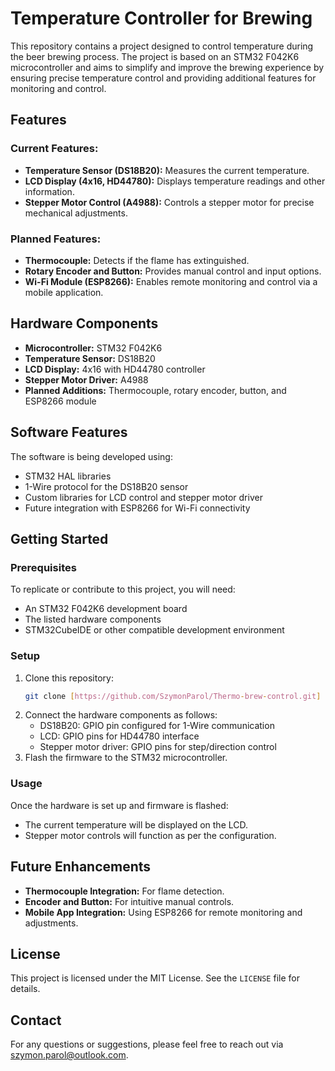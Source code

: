 # Temperature Controller for Brewing

This repository contains a project designed to control temperature during the beer brewing process. The project is based on an STM32 F042K6 microcontroller and aims to simplify and improve the brewing experience by ensuring precise temperature control and providing additional features for monitoring and control.

## Features

### Current Features:
- **Temperature Sensor (DS18B20):** Measures the current temperature.
- **LCD Display (4x16, HD44780):** Displays temperature readings and other information.
- **Stepper Motor Control (A4988):** Controls a stepper motor for precise mechanical adjustments.

### Planned Features:
- **Thermocouple:** Detects if the flame has extinguished.
- **Rotary Encoder and Button:** Provides manual control and input options.
- **Wi-Fi Module (ESP8266):** Enables remote monitoring and control via a mobile application.

## Hardware Components
- **Microcontroller:** STM32 F042K6
- **Temperature Sensor:** DS18B20
- **LCD Display:** 4x16 with HD44780 controller
- **Stepper Motor Driver:** A4988
- **Planned Additions:** Thermocouple, rotary encoder, button, and ESP8266 module

## Software Features
The software is being developed using:
- STM32 HAL libraries
- 1-Wire protocol for the DS18B20 sensor
- Custom libraries for LCD control and stepper motor driver
- Future integration with ESP8266 for Wi-Fi connectivity

## Getting Started

### Prerequisites
To replicate or contribute to this project, you will need:
- An STM32 F042K6 development board
- The listed hardware components
- STM32CubeIDE or other compatible development environment

### Setup
1. Clone this repository:
   ```bash
   git clone [https://github.com/SzymonParol/Thermo-brew-control.git]
   ```
2. Connect the hardware components as follows:
   - DS18B20: GPIO pin configured for 1-Wire communication
   - LCD: GPIO pins for HD44780 interface
   - Stepper motor driver: GPIO pins for step/direction control
3. Flash the firmware to the STM32 microcontroller.

### Usage
Once the hardware is set up and firmware is flashed:
- The current temperature will be displayed on the LCD.
- Stepper motor controls will function as per the configuration.

## Future Enhancements
- **Thermocouple Integration:** For flame detection.
- **Encoder and Button:** For intuitive manual controls.
- **Mobile App Integration:** Using ESP8266 for remote monitoring and adjustments.

## License
This project is licensed under the MIT License. See the `LICENSE` file for details.

## Contact
For any questions or suggestions, please feel free to reach out via szymon.parol@outlook.com.
